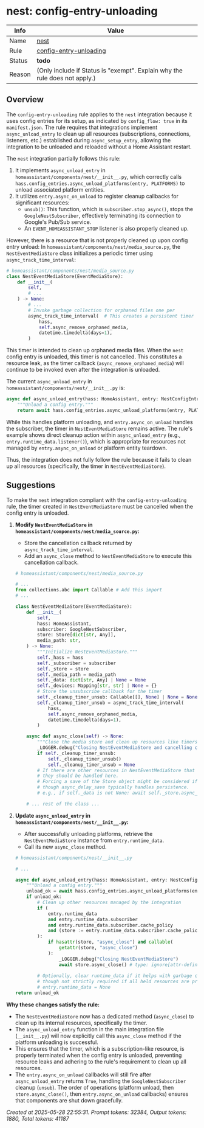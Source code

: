 # nest: config-entry-unloading

| Info   | Value                                                                    |
|--------|--------------------------------------------------------------------------|
| Name   | [nest](https://www.home-assistant.io/integrations/nest/) |
| Rule   | [config-entry-unloading](https://developers.home-assistant.io/docs/core/integration-quality-scale/rules/config-entry-unloading)                                                     |
| Status | **todo**                                                                 |
| Reason | (Only include if Status is "exempt". Explain why the rule does not apply.) |

## Overview

The `config-entry-unloading` rule applies to the `nest` integration because it uses config entries for its setup, as indicated by `config_flow: true` in its `manifest.json`. The rule requires that integrations implement `async_unload_entry` to clean up all resources (subscriptions, connections, listeners, etc.) established during `async_setup_entry`, allowing the integration to be unloaded and reloaded without a Home Assistant restart.

The `nest` integration partially follows this rule:
1.  It implements `async_unload_entry` in `homeassistant/components/nest/__init__.py`, which correctly calls `hass.config_entries.async_unload_platforms(entry, PLATFORMS)` to unload associated platform entities.
2.  It utilizes `entry.async_on_unload` to register cleanup callbacks for significant resources:
    *   `unsub()`: This function, which is `subscriber.stop_async()`, stops the `GoogleNestSubscriber`, effectively terminating its connection to Google's Pub/Sub service.
    *   An `EVENT_HOMEASSISTANT_STOP` listener is also properly cleaned up.

However, there is a resource that is not properly cleaned up upon config entry unload:
In `homeassistant/components/nest/media_source.py`, the `NestEventMediaStore` class initializes a periodic timer using `async_track_time_interval`:
```python
# homeassistant/components/nest/media_source.py
class NestEventMediaStore(EventMediaStore):
    def __init__(
        self,
        # ...
    ) -> None:
        # ...
        # Invoke garbage collection for orphaned files one per
        async_track_time_interval(  # This creates a persistent timer
            hass,
            self.async_remove_orphaned_media,
            datetime.timedelta(days=1),
        )
```
This timer is intended to clean up orphaned media files. When the `nest` config entry is unloaded, this timer is not cancelled. This constitutes a resource leak, as the timer callback (`async_remove_orphaned_media`) will continue to be invoked even after the integration is unloaded.

The current `async_unload_entry` in `homeassistant/components/nest/__init__.py` is:
```python
async def async_unload_entry(hass: HomeAssistant, entry: NestConfigEntry) -> bool:
    """Unload a config entry."""
    return await hass.config_entries.async_unload_platforms(entry, PLATFORMS)
```
While this handles platform unloading, and `entry.async_on_unload` handles the subscriber, the timer in `NestEventMediaStore` remains active. The rule's example shows direct cleanup action within `async_unload_entry` (e.g., `entry.runtime_data.listener()`), which is appropriate for resources not managed by `entry.async_on_unload` or platform entity teardown.

Thus, the integration does not fully follow the rule because it fails to clean up all resources (specifically, the timer in `NestEventMediaStore`).

## Suggestions

To make the `nest` integration compliant with the `config-entry-unloading` rule, the timer created in `NestEventMediaStore` must be cancelled when the config entry is unloaded.

1.  **Modify `NestEventMediaStore` in `homeassistant/components/nest/media_source.py`:**
    *   Store the cancellation callback returned by `async_track_time_interval`.
    *   Add an `async_close` method to `NestEventMediaStore` to execute this cancellation callback.

    ```python
    # homeassistant/components/nest/media_source.py

    # ...
    from collections.abc import Callable # Add this import
    # ...

    class NestEventMediaStore(EventMediaStore):
        def __init__(
            self,
            hass: HomeAssistant,
            subscriber: GoogleNestSubscriber,
            store: Store[dict[str, Any]],
            media_path: str,
        ) -> None:
            """Initialize NestEventMediaStore."""
            self._hass = hass
            self._subscriber = subscriber
            self._store = store
            self._media_path = media_path
            self._data: dict[str, Any] | None = None
            self._devices: Mapping[str, str] | None = {}
            # Store the unsubscribe callback for the timer
            self._cleanup_timer_unsub: Callable[[], None] | None = None
            self._cleanup_timer_unsub = async_track_time_interval(
                hass,
                self.async_remove_orphaned_media,
                datetime.timedelta(days=1),
            )

        async def async_close(self) -> None:
            """Close the media store and clean up resources like timers."""
            _LOGGER.debug("Closing NestEventMediaStore and cancelling cleanup timer.")
            if self._cleanup_timer_unsub:
                self._cleanup_timer_unsub()
                self._cleanup_timer_unsub = None
            # If there are other resources in NestEventMediaStore that need closing,
            # they should be handled here.
            # Forcing a save of the Store object might be considered if essential on unload,
            # though async_delay_save typically handles persistence.
            # e.g., if self._data is not None: await self._store.async_save(self._data)

        # ... rest of the class ...
    ```

2.  **Update `async_unload_entry` in `homeassistant/components/nest/__init__.py`:**
    *   After successfully unloading platforms, retrieve the `NestEventMediaStore` instance from `entry.runtime_data`.
    *   Call its new `async_close` method.

    ```python
    # homeassistant/components/nest/__init__.py

    # ...

    async def async_unload_entry(hass: HomeAssistant, entry: NestConfigEntry) -> bool:
        """Unload a config entry."""
        unload_ok = await hass.config_entries.async_unload_platforms(entry, PLATFORMS)
        if unload_ok:
            # Clean up other resources managed by the integration
            if (
                entry.runtime_data
                and entry.runtime_data.subscriber
                and entry.runtime_data.subscriber.cache_policy
                and (store := entry.runtime_data.subscriber.cache_policy.store)
            ):
                if hasattr(store, "async_close") and callable(
                    getattr(store, "async_close")
                ):
                    _LOGGER.debug("Closing NestEventMediaStore")
                    await store.async_close() # type: ignore[attr-defined]
            
            # Optionally, clear runtime_data if it helps with garbage collection,
            # though not strictly required if all held resources are properly closed.
            # entry.runtime_data = None
    return unload_ok
    ```

**Why these changes satisfy the rule:**
*   The `NestEventMediaStore` now has a dedicated method (`async_close`) to clean up its internal resources, specifically the timer.
*   The `async_unload_entry` function in the main integration file (`__init__.py`) will now explicitly call this `async_close` method if the platform unloading is successful.
*   This ensures that the timer, which is a subscription-like resource, is properly terminated when the config entry is unloaded, preventing resource leaks and adhering to the rule's requirement to clean up all resources.
*   The `entry.async_on_unload` callbacks will still fire after `async_unload_entry` returns `True`, handling the `GoogleNestSubscriber` cleanup (`unsub`). The order of operations (platform unload, then `store.async_close()`, then `entry.async_on_unload` callbacks) ensures that components are shut down gracefully.

_Created at 2025-05-28 22:55:31. Prompt tokens: 32384, Output tokens: 1880, Total tokens: 41187_
